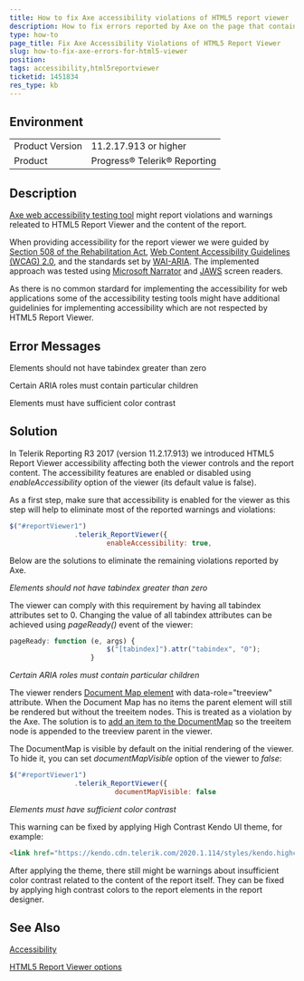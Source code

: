 ```yaml
---
title: How to fix Axe accessibility violations of HTML5 report viewer
description: How to fix errors reported by Axe on the page that contains HTML5 report viewer
type: how-to
page_title: Fix Axe Accessibility Violations of HTML5 Report Viewer
slug: how-to-fix-axe-errors-for-html5-viewer
position: 
tags: accessibility,html5reportviewer
ticketid: 1451834
res_type: kb
---
```


## Environment
<table>
    <tbody>
	    <tr>
	    	<td>Product Version</td>
	    	<td>11.2.17.913 or higher</td>
	    </tr>
	    <tr>
	    	<td>Product</td>
	    	<td>Progress® Telerik® Reporting</td>
	    </tr>
    </tbody>
</table>


## Description
[Axe web accessibility testing tool](https://www.deque.com/axe/) might report violations and warnings releated to HTML5 Report Viewer and the content of the report.

When providing accessibility for the report viewer we were guided by [Section 508 of the Rehabilitation Act](http://www.section508.gov/), 
[Web Content Accessibility Guidelines (WCAG) 2.0](https://www.w3.org/TR/WCAG20/), and the standards set by [WAI-ARIA](https://www.w3.org/TR/wai-aria-practices/). 
The implemented approach was tested using [Microsoft Narrator](https://en.wikipedia.org/wiki/Microsoft_Narrator) and [JAWS](https://www.freedomscientific.com/products/software/jaws/)
screen readers.

As there is no common stardard for implementing the accessibility for web applications some of the accessibility testing tools might 
have additional guidelinies for implementing accessibility which are not respected by HTML5 Report Viewer.

## Error Messages

Elements should not have tabindex greater than zero

Certain ARIA roles must contain particular children

Elements must have sufficient color contrast


## Solution

In Telerik Reporting R3 2017 (version 11.2.17.913) we introduced HTML5 Report Viewer accessibility affecting both the viewer controls 
and the report content. The accessibility features are enabled or disabled using *enableAccessibility* option of the viewer
(its default value is false).

As a first step, make sure that accessibility is enabled for the viewer as this step will help to eliminate most of the reported
warnings and violations:

```JavaScript
$("#reportViewer1")
                .telerik_ReportViewer({
                        enableAccessibility: true,
```

Below are the solutions to eliminate the remaining violations reported by Axe.

*Elements should not have tabindex greater than zero*

The viewer can comply with this requirement by having all tabindex attributes set to 0. Changing the value of all tabindex attributes 
can be achieved using *pageReady()* event of the viewer:

```JavaScript
pageReady: function (e, args) {
                        $("[tabindex]").attr("tabindex", "0");
                    }
```

*Certain ARIA roles must contain particular children*

The viewer renders [Document Map element](../designing-reports-document-map) with data-role="treeview" attribute. When the Document Map 
has no items the parent element will still be rendered but without the treeitem nodes. This is treated as a violation by the Axe. 
The solution is to [add an item to the DocumentMap](../designing-reports-interactivity-how-to-add-document-map) so the treeitem node 
is appended to the treeview parent in the viewer.

The DocumentMap is visible by default on the initial rendering of the viewer. To hide it, you can set *documentMapVisible*
option of the viewer to *false*:

```JavaScript
$("#reportViewer1")
                .telerik_ReportViewer({
                          documentMapVisible: false
```

*Elements must have sufficient color contrast*

This warning can be fixed by applying High Contrast Kendo UI theme, for example:

```html
<link href="https://kendo.cdn.telerik.com/2020.1.114/styles/kendo.highcontrast.min.css" rel="stylesheet" id="skin-css" />
```

After applying the theme, there still might be warnings about insufficient color contrast related to the content of the report itself. 
They can be fixed by applying high contrast colors to the report elements in the report designer.

## See Also

[Accessibility](../html5-report-viewers-accessibility-support)

[HTML5 Report Viewer options](../html5-report-viewer-jquery-fn-telerik-reportviewer)



